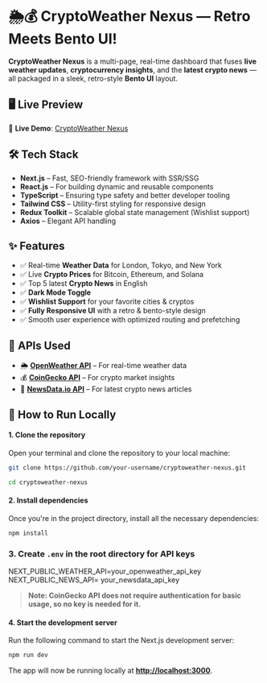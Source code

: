 # 🌦️💰 CryptoWeather Nexus — Retro Meets Bento UI!

**CryptoWeather Nexus** is a multi-page, real-time dashboard that fuses **live weather updates**, **cryptocurrency insights**, and the **latest crypto news** — all packaged in a sleek, retro-style **Bento UI** layout.

## 🖥️ Live Preview

🔗 **Live Demo**: [CryptoWeather Nexus](https://lnkd.in/gsFwyMqm)

## 🛠️ Tech Stack

- **Next.js** – Fast, SEO-friendly framework with SSR/SSG
- **React.js** – For building dynamic and reusable components
- **TypeScript** – Ensuring type safety and better developer tooling
- **Tailwind CSS** – Utility-first styling for responsive design
- **Redux Toolkit** – Scalable global state management (Wishlist support)
- **Axios** – Elegant API handling

## ✨ Features

- ✅ Real-time **Weather Data** for London, Tokyo, and New York
- ✅ Live **Crypto Prices** for Bitcoin, Ethereum, and Solana
- ✅ Top 5 latest **Crypto News** in English
- ✅ **Dark Mode Toggle**
- ✅ **Wishlist Support** for your favorite cities & cryptos
- ✅ **Fully Responsive UI** with a retro & bento-style design
- ✅ Smooth user experience with optimized routing and prefetching

## 🔌 APIs Used

- 🌦 **[OpenWeather API](https://openweathermap.org/api)** – For real-time weather data
- 💰 **[CoinGecko API](https://www.coingecko.com/en/api)** – For crypto market insights
- 📰 **[NewsData.io API](https://newsdata.io/)** – For latest crypto news articles

## 🧪 How to Run Locally

#### 1. **Clone the repository**
Open your terminal and clone the repository to your local machine:
```bash
git clone https://github.com/your-username/cryptoweather-nexus.git
```
```bash
cd cryptoweather-nexus
```

#### 2. **Install dependencies**
Once you're in the project directory, install all the necessary dependencies:
```bash
npm install
```

### 3. **Create ``.env`` in the root directory for API keys**
NEXT_PUBLIC_WEATHER_API=your_openweather_api_key
NEXT_PUBLIC_NEWS_API= your_newsdata_api_key

> **Note: CoinGecko API does not require authentication for basic usage, so no key is needed for it.**

#### 4. **Start the development server**
Run the following command to start the Next.js development server:
```bash
npm run dev
```
The app will now be running locally at **[http://localhost:3000](http://localhost:3000)**.
